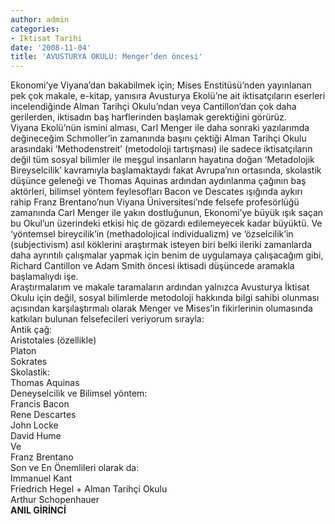 ```yaml
---
author: admin
categories:
- Iktisat Tarihi
date: '2008-11-04'
title: 'AVUSTURYA OKULU: Menger’den öncesi'
---
```


Ekonomi’ye Viyana’dan bakabilmek için; Mises Enstitüsü’nden yayınlanan pek çok makale, e-kitap, yanısıra Avusturya Ekolü’ne ait iktisatçıların eserleri incelendiğinde Alman Tarihçi Okulu’ndan veya Cantillon’dan çok daha gerilerden, iktisadın baş harflerinden başlamak gerektiğini görürüz.  
Viyana Ekolü’nün ismini alması, Carl Menger ile daha sonraki yazılarımda değineceğim Schmoller’in zamanında başını çektiği Alman Tarihçi Okulu arasındaki ‘Methodenstreit’ (metodoloji tartışması) ile sadece iktisatçıların değil tüm sosyal bilimler ile meşgul insanların hayatına doğan ‘Metadolojik Bireyselcilik’ kavramıyla başlamaktaydı fakat Avrupa’nın ortasında, skolastik düşünce geleneği ve Thomas Aquinas ardından aydınlanma çağının baş aktörleri, bilimsel yöntem feylesofları Bacon ve Descates ışığında aykırı rahip Franz Brentano’nun Viyana Üniversitesi’nde felsefe profesörlüğü zamanında Carl Menger ile yakın dostluğunun, Ekonomi’ye büyük ışık saçan bu Okul’un üzerindeki etkisi hiç de gözardı edilemeyecek kadar büyüktü. Ve ‘yöntemsel bireycilik’in (methadolojical individualizm) ve ‘özselcilik’in (subjectivism) asıl köklerini araştırmak isteyen biri belki ileriki zamanlarda daha ayrıntılı çalışmalar yapmak için benim de uygulamaya çalışacağım gibi, Richard Cantillon ve Adam Smith öncesi iktisadi düşüncede aramakla başlamalıydı işe.  
Araştırmalarım ve makale taramaların ardından yalnızca Avusturya İktisat Okulu için değil, sosyal bilimlerde metodoloji hakkında bilgi sahibi olunması açısından karşılaştırmalı olarak Menger ve Mises’in fikirlerinin olumasında katkıları bulunan felsefecileri veriyorum sırayla:  
Antik çağ:  
Aristotales (özellikle)  
Platon  
Sokrates  
Skolastik:  
Thomas Aquinas  
Deneyselcilik ve Bilimsel yöntem:  
Francis Bacon  
Rene Descartes  
John Locke  
David Hume  
Ve  
Franz Brentano  
Son ve En Önemlileri olarak da:  
Immanuel Kant  
Friedrich Hegel + Alman Tarihçi Okulu  
Arthur Schopenhauer  
 **ANIL GİRİNCİ**

